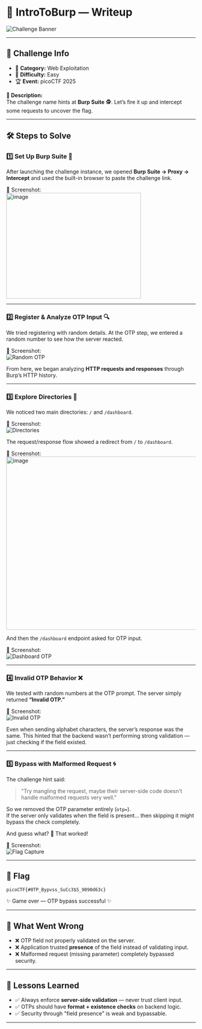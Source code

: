 # 🧩 IntroToBurp — Writeup

![Challenge Banner](https://github.com/user-attachments/assets/a3daad1c-f931-4b71-98ed-e83b56fac2e7)

---

## 📌 Challenge Info
- 🎯 **Category:** Web Exploitation  
- 🌱 **Difficulty:** Easy  
- 🏆 **Event:** picoCTF 2025  

**📝 Description:**  
The challenge name hints at **Burp Suite** 🕵️. Let’s fire it up and intercept some requests to uncover the flag.  

---

## 🛠️ Steps to Solve

### 1️⃣ Set Up Burp Suite 🔧
After launching the challenge instance, we opened **Burp Suite → Proxy → Intercept** and used the built-in browser to paste the challenge link.  

📸 Screenshot:  
<img width="358" height="281" alt="image" src="https://github.com/user-attachments/assets/1741e1e9-9c45-4e75-b355-8c0c1f3b6457" />

---

### 2️⃣ Register & Analyze OTP Input 🔍
We tried registering with random details. At the OTP step, we entered a random number to see how the server reacted.  

📸 Screenshot:  
![Random OTP](https://github.com/user-attachments/assets/3469e45a-f532-483c-a604-81fd806a1985)

From here, we began analyzing **HTTP requests and responses** through Burp’s HTTP history.

---

### 3️⃣ Explore Directories 📂
We noticed two main directories: `/` and `/dashboard`.  

📸 Screenshot:  
![Directories](https://github.com/user-attachments/assets/432f529c-b8ca-49ea-93d3-ad0790d619b9)

The request/response flow showed a redirect from `/` to `/dashboard`.  

📸 Screenshot:  
<img width="1533" height="460" alt="image" src="https://github.com/user-attachments/assets/989d1f34-9888-45df-aec3-44b4417e2279" />

And then the `/dashboard` endpoint asked for OTP input.  

📸 Screenshot:  
![Dashboard OTP](https://github.com/user-attachments/assets/133faabe-d730-4637-bfb4-e2c9776feeaf)

---

### 4️⃣ Invalid OTP Behavior ❌
We tested with random numbers at the OTP prompt. The server simply returned **“Invalid OTP.”**  

📸 Screenshot:  
![Invalid OTP](https://github.com/user-attachments/assets/f9748d94-0b63-47d5-8a09-4365d52c4d75)

Even when sending alphabet characters, the server’s response was the same. This hinted that the backend wasn’t performing strong validation — just checking if the field existed.  

---

### 5️⃣ Bypass with Malformed Request 🌀
The challenge hint said:  
> "Try mangling the request, maybe their server-side code doesn't handle malformed requests very well."  

So we removed the OTP parameter entirely (`otp=`).  
If the server only validates when the field is present… then skipping it might bypass the check completely.  

And guess what? 🎉 That worked!  

📸 Screenshot:  
![Flag Capture](https://github.com/user-attachments/assets/8e4bf614-ac0d-4732-8602-bd9f06f85f6f)

---

## 🎯 Flag
```
picoCTF{#0TP_Bypvss_SuCc3$S_9090d63c}
```

✨ Game over — OTP bypass successful ✨  

---

## 🔎 What Went Wrong
- ❌ OTP field not properly validated on the server.  
- ❌ Application trusted **presence** of the field instead of validating input.  
- ❌ Malformed request (missing parameter) completely bypassed security.  

---

## 📝 Lessons Learned
- ✅ Always enforce **server-side validation** — never trust client input.  
- ✅ OTPs should have **format + existence checks** on backend logic.  
- ✅ Security through "field presence" is weak and bypassable.  

---

